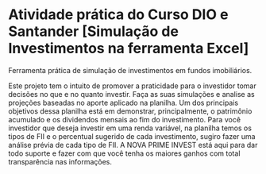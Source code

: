 # Atividade prática do Curso DIO e Santander [Simulação de Investimentos na ferramenta Excel]

Ferramenta prática de simulação de investimentos em fundos imobiliários.

Este projeto tem o intuito de promover a praticidade para o investidor tomar decisões no que e no quanto investir.
Faça as suas simulações e analise as projeções baseadas no aporte aplicado na planilha.
Um dos principais objetivos dessa planilha está em demonstrar, principalmente, o patrimônio acumulado e os dividendos mensais ao fim do investimento.
Para você investidor que deseja investir em uma renda variável, na planilha temos os tipos de FII e o percentual sugerido de cada investimento, sugiro fazer uma análise prévia de cada tipo de FII.
A NOVA PRIME INVEST está aqui para dar todo suporte e fazer com que você tenha os maiores ganhos com total transparência nas informações.

